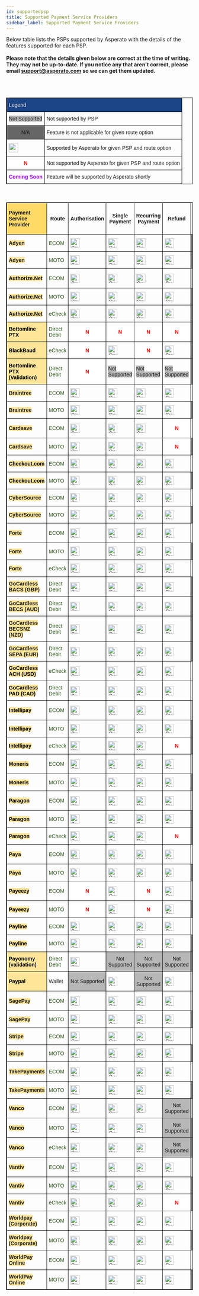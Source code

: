 ```yaml
---
id: supportedpsp
title: Supported Payment Service Providers
sidebar_label: Supported Payment Service Providers
---
```

<style type="text/css">
.tg  {border-collapse:collapse;border-spacing:0;border-color:black;border-style:solid;border-width:1px;}
.tg td{border-color:black;border-style:solid;border-width:1px;font-family:Arial, sans-serif;font-size:14px;
  overflow:hidden;padding:10px 5px;word-break:normal;}
.tg th{border-color:black;border-style:solid;border-width:1px;font-family:Arial, sans-serif;font-size:14px;
  font-weight:normal;overflow:hidden;padding:10px 5px;word-break:normal;}
.tg .tg-oftd{background-color:#666;border-color:inherit;text-align:center;vertical-align:center} // NA
.tg .tg-k5c5{background-color:#666;border-color:inherit;text-align:center;vertical-align:center}
.tg .tg-1rdj{background-color:#FFD966;border-color:inherit;font-weight:bold;text-align:left;vertical-align:center}
.tg .tg-58xa{background-color:#FFF;border-color:#000000;color:#F00;font-weight:bold;text-align:center;vertical-align:center}//N
.tg .tg-w4l0{background-color:#B7B7B7;border-color:inherit;text-align:center;vertical-align:center} // Not Supported
.tg .tg-y9n6{background-color:#FFE599;border-color:inherit;font-weight:bold;text-align:left;vertical-align:center} // Gateway / PSP Name
.tg .tg-xdju{border-color:inherit;color:#274E13;text-align:left;vertical-align:center} // Mode name
.tg .tg-c3ow{border-color:inherit;text-align:center;vertical-align:center} // green tick
.tg .tg-yyq2{border-color:inherit;color:#90F;font-weight:bold;text-align:center;vertical-align:center} //Coming Soon
.tg .tg-wp8o{border-color:#000000;text-align:center;vertical-align:center}
.tg .tg-jk9u{border-color:#000000;color:#90F;font-weight:bold;text-align:center;vertical-align:center}
.tg .tg-fymr{border-color:inherit;font-weight:bold;text-align:Center;vertical-align:center}
.tg .tg-zlby{background-color:#B7B7B7;border-color:inherit;text-align:center;vertical-align:center}
.tg .tg-wuzg{background-color:#FFE599;border-color:inherit;font-weight:bold;text-align:left;vertical-align:center}
.tg .tg-qzcq{background-color:#FFF;border-color:inherit;color:#F00;font-weight:bold;text-align:center;vertical-align:center}
.tg .tg-0pky{border-color:inherit;text-align:left;vertical-align:center}
.tg .tg-hmgt{background-color:#1C4587;border-color:inherit;color:#FFF;text-align:left;vertical-align:center}
</style>


Below table lists the PSPs supported by Asperato with the details of the features supported for each PSP.
<BR>
<BR>
**Please note that the details given below are correct at the time of writing. They may not be up-to-date. If you notice any that aren't correct, please email support@asperato.com so we can get them updated.**

<BR>
<BR>

<table class="tg">
<thead>
  <tr>
    <th class="tg-hmgt" colspan="2"><span style="color:#FFF;background-color:#1C4587">Legend</span></th>
  </tr>
</thead>
<tbody>
  <tr>
    <td class="tg-w4l0"><span style="background-color:#B7B7B7">Not Supported</span></td>
    <td class="tg-0pky">Not supported by PSP</td>
  </tr>
  <tr>
    <td class="tg-oftd"><span style="background-color:#666">N/A</span></td>
    <td class="tg-0pky">Feature is not applicable for given route option</td>
  </tr>
  <tr>
    <td class="tg-c3ow"><img src="https://img.icons8.com/color/48/000000/checked-checkbox.png" width="25" height="25"></td>
    <td class="tg-0pky">Supported by Asperato for given PSP and route option</td>
  </tr>
  <tr>
    <td class="tg-58xa"><span style="font-weight:bold;color:#F00;background-color:#FFF">N</span></td>
    <td class="tg-0pky">Not supported by Asperato for given PSP and route option</td>
  </tr>
  <tr>
    <td class="tg-jk9u"><span style="font-weight:bold;color:#90F">Coming Soon</span></td>
    <td class="tg-0pky">Feature will be supported by Asperato shortly</td>
  </tr>
</tbody>
</table>
<br>

<table class="tg">
<thead>
  <tr>
    <th class="tg-1rdj"><span style="font-weight:bold;background-color:#FFD966">Payment Service Provider</span></th>
    <th class="tg-fymr"><span style="font-weight:bold">Route</span></th>
    <th class="tg-fymr"><span style="font-weight:bold">Authorisation</span></th>
    <th class="tg-fymr"><span style="font-weight:bold">Single Payment</span></th>
    <th class="tg-fymr"><span style="font-weight:bold">Recurring Payment</span></th>
    <th class="tg-fymr"><span style="font-weight:bold">Refund</span></th>
    <th class="tg-fymr"><span style="font-weight:bold">3D Secure Payment</span></th>
    <th class="tg-fymr"><span style="font-weight:bold">3D Secure Payment V2</span></th>
  </tr>
</thead>
<tbody>
  <tr>
    <td class="tg-y9n6"><span style="font-weight:bold;background-color:#FFE599">Adyen</span></td>
    <td class="tg-xdju"><span style="color:#274E13">ECOM</span></td>
    <td class="tg-c3ow"><img src="https://img.icons8.com/color/48/000000/checked-checkbox.png" alt="Supported" width="25" height="25"/></td>
    <td class="tg-c3ow"><img src="https://img.icons8.com/color/48/000000/checked-checkbox.png" alt="Supported" width="25" height="25"/></td>
    <td class="tg-c3ow"><img src="https://img.icons8.com/color/48/000000/checked-checkbox.png" alt="Supported" width="25" height="25"/></td>
    <td class="tg-c3ow"><img src="https://img.icons8.com/color/48/000000/checked-checkbox.png" alt="Supported" width="25" height="25"/></td>
    <td class="tg-oftd"><span style="background-color:#666">N/A</span></td>
    <td class="tg-c3ow"><img src="https://img.icons8.com/color/48/000000/checked-checkbox.png" alt="Supported" width="25" height="25"/></td>
  </tr>
  <tr>
    <td class="tg-y9n6"><span style="font-weight:bold;background-color:#FFE599">Adyen</span></td>
    <td class="tg-xdju"><span style="color:#274E13">MOTO</span></td>
    <td class="tg-c3ow"><img src="https://img.icons8.com/color/48/000000/checked-checkbox.png" alt="Supported" width="25" height="25"/></td>
    <td class="tg-c3ow"><img src="https://img.icons8.com/color/48/000000/checked-checkbox.png" alt="Supported" width="25" height="25"/></td>
    <td class="tg-c3ow"><img src="https://img.icons8.com/color/48/000000/checked-checkbox.png" alt="Supported" width="25" height="25"/></td>
    <td class="tg-c3ow"><img src="https://img.icons8.com/color/48/000000/checked-checkbox.png" alt="Supported" width="25" height="25"/></td>
    <td class="tg-oftd"><span style="background-color:#666">N/A</span></td>
    <td class="tg-oftd"><span style="background-color:#666">N/A</span></td>
  </tr>
  <tr>
    <td class="tg-y9n6"><span style="font-weight:bold;color:#000;background-color:#FFE599">Authorize.Net</span></td>
    <td class="tg-xdju"><span style="color:#274E13">ECOM</span></td>
    <td class="tg-c3ow"><img src="https://img.icons8.com/color/48/000000/checked-checkbox.png" alt="Supported" width="25" height="25"/></td>
    <td class="tg-c3ow"><img src="https://img.icons8.com/color/48/000000/checked-checkbox.png" alt="Supported" width="25" height="25"/></td>
    <td class="tg-c3ow"><img src="https://img.icons8.com/color/48/000000/checked-checkbox.png" alt="Supported" width="25" height="25"/></td>
    <td class="tg-c3ow"><img src="https://img.icons8.com/color/48/000000/checked-checkbox.png" alt="Supported" width="25" height="25"/></td>
    <td class="tg-zlby"><span style="background-color:#B7B7B7">Not Supported</span></td>
    <td class="tg-zlby"><span style="background-color:#B7B7B7">Not Supported</span></td>
  </tr>
  <tr>
    <td class="tg-y9n6"><span style="font-weight:bold;color:#000;background-color:#FFE599">Authorize.Net</span></td>
    <td class="tg-xdju"><span style="color:#274E13">MOTO</span></td>
    <td class="tg-c3ow"><img src="https://img.icons8.com/color/48/000000/checked-checkbox.png" alt="Supported" width="25" height="25"/></td>
    <td class="tg-c3ow"><img src="https://img.icons8.com/color/48/000000/checked-checkbox.png" alt="Supported" width="25" height="25"/></td>
    <td class="tg-c3ow"><img src="https://img.icons8.com/color/48/000000/checked-checkbox.png" alt="Supported" width="25" height="25"/></td>
    <td class="tg-c3ow"><img src="https://img.icons8.com/color/48/000000/checked-checkbox.png" alt="Supported" width="25" height="25"/></td>
    <td class="tg-oftd"><span style="background-color:#666">N/A</span></td>
    <td class="tg-oftd"><span style="background-color:#666">N/A</span></td>
  </tr>
  <tr>
    <td class="tg-y9n6"><span style="font-weight:bold;color:#000;background-color:#FFE599">Authorize.Net</span></td>
    <td class="tg-xdju"><span style="color:#274E13">eCheck</span></td>
    <td class="tg-c3ow"><img src="https://img.icons8.com/color/48/000000/checked-checkbox.png" alt="Supported" width="25" height="25"/></td>
    <td class="tg-c3ow"><img src="https://img.icons8.com/color/48/000000/checked-checkbox.png" alt="Supported" width="25" height="25"/></td>
    <td class="tg-c3ow"><img src="https://img.icons8.com/color/48/000000/checked-checkbox.png" alt="Supported" width="25" height="25"/></td>
    <td class="tg-c3ow"><img src="https://img.icons8.com/color/48/000000/checked-checkbox.png" alt="Supported" width="25" height="25"/></td>
    <td class="tg-oftd"><span style="background-color:#666">N/A</span></td>
    <td class="tg-oftd"><span style="background-color:#666">N/A</span></td>
  </tr>
  <tr>
    <td class="tg-wuzg"><span style="font-weight:bold;color:#000;background-color:#FFE599">Bottomline PTX</span></td>
    <td class="tg-xdju"><span style="color:#274E13">Direct Debit</span></td>
    <td class="tg-58xa"><span style="font-weight:bold;color:#F00;background-color:#FFF">N</span></td>
    <td class="tg-58xa"><span style="font-weight:bold;color:#F00;background-color:#FFF">N</span></td>
    <td class="tg-58xa"><span style="font-weight:bold;color:#F00;background-color:#FFF">N</span></td>
    <td class="tg-58xa"><span style="font-weight:bold;color:#F00;background-color:#FFF">N</span></td>
    <td class="tg-oftd"><span style="background-color:#666">N/A</span></td>
    <td class="tg-oftd"><span style="background-color:#666">N/A</span></td>
  </tr>
   <tr>
    <td class="tg-wuzg"><span style="font-weight:bold;color:#000;background-color:#FFE599">BlackBaud</span></td>
    <td class="tg-xdju"><span style="color:#274E13">eCheck</span></td>
    <td class="tg-58xa"><span style="font-weight:bold;color:#F00;background-color:#FFF">N</span></td>
    <td class="tg-c3ow"><img src="https://img.icons8.com/color/48/000000/checked-checkbox.png" alt="Supported" width="25" height="25"/></td>
    <td class="tg-58xa"><span style="font-weight:bold;color:#F00;background-color:#FFF">N</span></td>
    <td class="tg-c3ow"><img src="https://img.icons8.com/color/48/000000/checked-checkbox.png" alt="Supported" width="25" height="25"/></td>
    <td class="tg-oftd"><span style="background-color:#666">N/A</span></td>
    <td class="tg-oftd"><span style="background-color:#666">N/A</span></td>
  </tr>
  <tr>
    <td class="tg-wuzg"><span style="font-weight:bold;color:#000;background-color:#FFE599">Bottomline PTX (Validation)</span></td>
    <td class="tg-xdju"><span style="color:#274E13">Direct Debit</span></td>
    <td class="tg-58xa"><span style="font-weight:bold;color:#F00;background-color:#FFF">N</span></td>
    <td class="tg-w4l0"><span style="background-color:#B7B7B7">Not Supported</span></td>
    <td class="tg-w4l0"><span style="background-color:#B7B7B7">Not Supported</span></td>
    <td class="tg-w4l0"><span style="background-color:#B7B7B7">Not Supported</span></td>
    <td class="tg-oftd"><span style="background-color:#666">N/A</span></td>
    <td class="tg-oftd"><span style="background-color:#666">N/A</span></td>
  </tr>
  <tr>
    <td class="tg-y9n6"><span style="font-weight:bold;background-color:#FFE599">Braintree</span></td>
    <td class="tg-xdju"><span style="color:#274E13">ECOM</span></td>
    <td class="tg-c3ow"><img src="https://img.icons8.com/color/48/000000/checked-checkbox.png" alt="Supported" width="25" height="25"/></td>
    <td class="tg-c3ow"><img src="https://img.icons8.com/color/48/000000/checked-checkbox.png" alt="Supported" width="25" height="25"/></td>
    <td class="tg-c3ow"><img src="https://img.icons8.com/color/48/000000/checked-checkbox.png" alt="Supported" width="25" height="25"/></td>
    <td class="tg-c3ow"><img src="https://img.icons8.com/color/48/000000/checked-checkbox.png" alt="Supported" width="25" height="25"/></td>
    <td class="tg-qzcq"><span style="font-weight:bold;color:#F00;background-color:#FFF">N</span></td>
    <td class="tg-c3ow"><img src="https://img.icons8.com/color/48/000000/checked-checkbox.png" alt="Supported" width="25" height="25"/></td>
  </tr>
  <tr>
    <td class="tg-y9n6"><span style="font-weight:bold;background-color:#FFE599">Braintree</span></td>
    <td class="tg-xdju"><span style="color:#274E13">MOTO</span></td>
    <td class="tg-c3ow"><img src="https://img.icons8.com/color/48/000000/checked-checkbox.png" alt="Supported" width="25" height="25"/></td>
    <td class="tg-c3ow"><img src="https://img.icons8.com/color/48/000000/checked-checkbox.png" alt="Supported" width="25" height="25"/></td>
    <td class="tg-c3ow"><img src="https://img.icons8.com/color/48/000000/checked-checkbox.png" alt="Supported" width="25" height="25"/></td>
    <td class="tg-c3ow"><img src="https://img.icons8.com/color/48/000000/checked-checkbox.png" alt="Supported" width="25" height="25"/></td>
    <td class="tg-oftd"><span style="background-color:#666">N/A</span></td>
    <td class="tg-oftd"><span style="background-color:#666">N/A</span></td>
  </tr>
  <tr>
    <td class="tg-y9n6"><span style="font-weight:bold;background-color:#FFE599">Cardsave</span></td>
    <td class="tg-xdju"><span style="color:#274E13">ECOM</span></td>
    <td class="tg-c3ow"><img src="https://img.icons8.com/color/48/000000/checked-checkbox.png" alt="Supported" width="25" height="25"/></td>
    <td class="tg-c3ow"><img src="https://img.icons8.com/color/48/000000/checked-checkbox.png" alt="Supported" width="25" height="25"/></td>
    <td class="tg-c3ow"><img src="https://img.icons8.com/color/48/000000/checked-checkbox.png" alt="Supported" width="25" height="25"/></td>
    <td class="tg-58xa"><span style="font-weight:bold;color:#F00;background-color:#FFF">N</span></td>
    <td class="tg-c3ow"><img src="https://img.icons8.com/color/48/000000/checked-checkbox.png" alt="Supported" width="25" height="25"/></td>
    <td class="tg-w4l0"><span style="background-color:#B7B7B7">Not Supported</span></td>
  </tr>
  <tr>
    <td class="tg-y9n6"><span style="font-weight:bold;background-color:#FFE599">Cardsave</span></td>
    <td class="tg-xdju"><span style="color:#274E13">MOTO</span></td>
    <td class="tg-c3ow"><img src="https://img.icons8.com/color/48/000000/checked-checkbox.png" alt="Supported" width="25" height="25"/></td>
    <td class="tg-c3ow"><img src="https://img.icons8.com/color/48/000000/checked-checkbox.png" alt="Supported" width="25" height="25"/></td>
    <td class="tg-c3ow"><img src="https://img.icons8.com/color/48/000000/checked-checkbox.png" alt="Supported" width="25" height="25"/></td>
    <td class="tg-58xa"><span style="font-weight:bold;color:#F00;background-color:#FFF">N</span></td>
    <td class="tg-oftd"><span style="background-color:#666">N/A</span></td>
    <td class="tg-oftd"><span style="background-color:#666">N/A</span></td>
  </tr>
  <tr>
    <td class="tg-y9n6"><span style="font-weight:bold;color:#000;background-color:#FFE599">Checkout.com</span></td>
    <td class="tg-xdju"><span style="color:#274E13">ECOM</span></td>
    <td class="tg-c3ow"><img src="https://img.icons8.com/color/48/000000/checked-checkbox.png" alt="Supported" width="25" height="25"/></td>
    <td class="tg-c3ow"><img src="https://img.icons8.com/color/48/000000/checked-checkbox.png" alt="Supported" width="25" height="25"/></td>
    <td class="tg-c3ow"><img src="https://img.icons8.com/color/48/000000/checked-checkbox.png" alt="Supported" width="25" height="25"/></td>
    <td class="tg-c3ow"><img src="https://img.icons8.com/color/48/000000/checked-checkbox.png" alt="Supported" width="25" height="25"/></td>
    <td class="tg-c3ow"><img src="https://img.icons8.com/color/48/000000/checked-checkbox.png" alt="Supported" width="25" height="25"/></td>
    <td class="tg-c3ow"><img src="https://img.icons8.com/color/48/000000/checked-checkbox.png" alt="Supported" width="25" height="25"/></td>
  </tr>
  <tr>
    <td class="tg-y9n6"><span style="font-weight:bold;color:#000;background-color:#FFE599">Checkout.com</span></td>
    <td class="tg-xdju"><span style="color:#274E13">MOTO</span></td>
    <td class="tg-c3ow"><img src="https://img.icons8.com/color/48/000000/checked-checkbox.png" alt="Supported" width="25" height="25"/></td>
    <td class="tg-c3ow"><img src="https://img.icons8.com/color/48/000000/checked-checkbox.png" alt="Supported" width="25" height="25"/></td>
    <td class="tg-c3ow"><img src="https://img.icons8.com/color/48/000000/checked-checkbox.png" alt="Supported" width="25" height="25"/></td>
    <td class="tg-c3ow"><img src="https://img.icons8.com/color/48/000000/checked-checkbox.png" alt="Supported" width="25" height="25"/></td>
    <td class="tg-oftd"><span style="background-color:#666">N/A</span></td>
    <td class="tg-oftd"><span style="background-color:#666">N/A</span></td>
  </tr>
  <tr>
    <td class="tg-y9n6"><span style="font-weight:bold;background-color:#FFE599">CyberSource</span></td>
    <td class="tg-xdju"><span style="color:#274E13">ECOM</span></td>
    <td class="tg-c3ow"><img src="https://img.icons8.com/color/48/000000/checked-checkbox.png" alt="Supported" width="25" height="25"/></td>
    <td class="tg-c3ow"><img src="https://img.icons8.com/color/48/000000/checked-checkbox.png" alt="Supported" width="25" height="25"/></td>
    <td class="tg-c3ow"><img src="https://img.icons8.com/color/48/000000/checked-checkbox.png" alt="Supported" width="25" height="25"/></td>
    <td class="tg-c3ow"><img src="https://img.icons8.com/color/48/000000/checked-checkbox.png" alt="Supported" width="25" height="25"/></td>
    <td class="tg-c3ow"><img src="https://img.icons8.com/color/48/000000/checked-checkbox.png" alt="Supported" width="25" height="25"/></td>
    <td class="tg-c3ow"><img src="https://img.icons8.com/color/48/000000/checked-checkbox.png" alt="Supported" width="25" height="25"/></td>
  </tr>
  <tr>
    <td class="tg-y9n6"><span style="font-weight:bold;background-color:#FFE599">CyberSource</span></td>
    <td class="tg-xdju"><span style="color:#274E13">MOTO</span></td>
    <td class="tg-c3ow"><img src="https://img.icons8.com/color/48/000000/checked-checkbox.png" alt="Supported" width="25" height="25"/></td>
    <td class="tg-c3ow"><img src="https://img.icons8.com/color/48/000000/checked-checkbox.png" alt="Supported" width="25" height="25"/></td>
    <td class="tg-c3ow"><img src="https://img.icons8.com/color/48/000000/checked-checkbox.png" alt="Supported" width="25" height="25"/></td>
    <td class="tg-c3ow"><img src="https://img.icons8.com/color/48/000000/checked-checkbox.png" alt="Supported" width="25" height="25"/></td>
    <td class="tg-oftd"><span style="background-color:#666">N/A</span></td>
    <td class="tg-oftd"><span style="background-color:#666">N/A</span></td>
  </tr>
  <tr>
    <td class="tg-y9n6"><span style="font-weight:bold;background-color:#FFE599">Forte</span></td>
    <td class="tg-xdju"><span style="color:#274E13">ECOM</span></td>
    <td class="tg-c3ow"><img src="https://img.icons8.com/color/48/000000/checked-checkbox.png" alt="Supported" width="25" height="25"/></td>
    <td class="tg-c3ow"><img src="https://img.icons8.com/color/48/000000/checked-checkbox.png" alt="Supported" width="25" height="25"/></td>
    <td class="tg-c3ow"><img src="https://img.icons8.com/color/48/000000/checked-checkbox.png" alt="Supported" width="25" height="25"/></td>
    <td class="tg-c3ow"><img src="https://img.icons8.com/color/48/000000/checked-checkbox.png" alt="Supported" width="25" height="25"/></td>
    <td class="tg-w4l0"><span style="background-color:#B7B7B7">Not Supported</span></td>
    <td class="tg-oftd"><span style="background-color:#666">N/A</span></td>
  </tr>
  <tr>
    <td class="tg-y9n6"><span style="font-weight:bold;background-color:#FFE599">Forte</span></td>
    <td class="tg-xdju"><span style="color:#274E13">MOTO</span></td>
    <td class="tg-c3ow"><img src="https://img.icons8.com/color/48/000000/checked-checkbox.png" alt="Supported" width="25" height="25"/></td>
    <td class="tg-c3ow"><img src="https://img.icons8.com/color/48/000000/checked-checkbox.png" alt="Supported" width="25" height="25"/></td>
    <td class="tg-c3ow"><img src="https://img.icons8.com/color/48/000000/checked-checkbox.png" alt="Supported" width="25" height="25"/></td>
    <td class="tg-c3ow"><img src="https://img.icons8.com/color/48/000000/checked-checkbox.png" alt="Supported" width="25" height="25"/></td>
    <td class="tg-oftd"><span style="background-color:#666">N/A</span></td>
    <td class="tg-oftd"><span style="background-color:#666">N/A</span></td>
  </tr>
  <tr>
    <td class="tg-y9n6"><span style="font-weight:bold;background-color:#FFE599">Forte</span></td>
    <td class="tg-xdju"><span style="color:#274E13">eCheck</span></td>
    <td class="tg-c3ow"><img src="https://img.icons8.com/color/48/000000/checked-checkbox.png" alt="Supported" width="25" height="25"/></td>
    <td class="tg-c3ow"><img src="https://img.icons8.com/color/48/000000/checked-checkbox.png" alt="Supported" width="25" height="25"/></td>
    <td class="tg-c3ow"><img src="https://img.icons8.com/color/48/000000/checked-checkbox.png" alt="Supported" width="25" height="25"/></td>
    <td class="tg-c3ow"><img src="https://img.icons8.com/color/48/000000/checked-checkbox.png" alt="Supported" width="25" height="25"/></td>
    <td class="tg-k5c5"><span style="background-color:#666">N/A</span></td>
    <td class="tg-oftd"><span style="background-color:#666">N/A</span></td>
  </tr>
  <tr>
    <td class="tg-y9n6"><span style="font-weight:bold;background-color:#FFE599">GoCardless BACS (GBP)</span></td>
    <td class="tg-xdju"><span style="color:#274E13">Direct Debit</span></td>
    <td class="tg-c3ow"><img src="https://img.icons8.com/color/48/000000/checked-checkbox.png" alt="Supported" width="25" height="25"/></td>
    <td class="tg-c3ow"><img src="https://img.icons8.com/color/48/000000/checked-checkbox.png" alt="Supported" width="25" height="25"/></td>
    <td class="tg-c3ow"><img src="https://img.icons8.com/color/48/000000/checked-checkbox.png" alt="Supported" width="25" height="25"/></td>
    <td class="tg-c3ow"><img src="https://img.icons8.com/color/48/000000/checked-checkbox.png" alt="Supported" width="25" height="25"/></td>
    <td class="tg-oftd"><span style="background-color:#666">N/A</span></td>
    <td class="tg-oftd"><span style="background-color:#666">N/A</span></td>
  </tr>
  <tr>
    <td class="tg-y9n6"><span style="font-weight:bold;background-color:#FFE599">GoCardless BECS (AUD)</span></td>
    <td class="tg-xdju"><span style="color:#274E13">Direct Debit</span></td>
    <td class="tg-c3ow"><img src="https://img.icons8.com/color/48/000000/checked-checkbox.png" alt="Supported" width="25" height="25"/></td>
    <td class="tg-c3ow"><img src="https://img.icons8.com/color/48/000000/checked-checkbox.png" alt="Supported" width="25" height="25"/></td>
    <td class="tg-c3ow"><img src="https://img.icons8.com/color/48/000000/checked-checkbox.png" alt="Supported" width="25" height="25"/></td>
    <td class="tg-c3ow"><img src="https://img.icons8.com/color/48/000000/checked-checkbox.png" alt="Supported" width="25" height="25"/></td>
    <td class="tg-oftd"><span style="background-color:#666">N/A</span></td>
    <td class="tg-oftd"><span style="background-color:#666">N/A</span></td>
  </tr>
  <tr>
    <td class="tg-y9n6"><span style="font-weight:bold;background-color:#FFE599">GoCardless BECSNZ (NZD)</span></td>
    <td class="tg-xdju"><span style="color:#274E13">Direct Debit</span></td>
    <td class="tg-c3ow"><img src="https://img.icons8.com/color/48/000000/checked-checkbox.png" alt="Supported" width="25" height="25"/></td>
    <td class="tg-c3ow"><img src="https://img.icons8.com/color/48/000000/checked-checkbox.png" alt="Supported" width="25" height="25"/></td>
    <td class="tg-c3ow"><img src="https://img.icons8.com/color/48/000000/checked-checkbox.png" alt="Supported" width="25" height="25"/></td>
    <td class="tg-c3ow"><img src="https://img.icons8.com/color/48/000000/checked-checkbox.png" alt="Supported" width="25" height="25"/></td>
    <td class="tg-oftd"><span style="background-color:#666">N/A</span></td>
    <td class="tg-oftd"><span style="background-color:#666">N/A</span></td>
  </tr>
  <tr>
    <td class="tg-y9n6"><span style="font-weight:bold;background-color:#FFE599">GoCardless SEPA (EUR)</span></td>
    <td class="tg-xdju"><span style="color:#274E13">Direct Debit</span></td>
    <td class="tg-c3ow"><img src="https://img.icons8.com/color/48/000000/checked-checkbox.png" alt="Supported" width="25" height="25"/></td>
    <td class="tg-c3ow"><img src="https://img.icons8.com/color/48/000000/checked-checkbox.png" alt="Supported" width="25" height="25"/></td>
    <td class="tg-c3ow"><img src="https://img.icons8.com/color/48/000000/checked-checkbox.png" alt="Supported" width="25" height="25"/></td>
    <td class="tg-c3ow"><img src="https://img.icons8.com/color/48/000000/checked-checkbox.png" alt="Supported" width="25" height="25"/></td>
    <td class="tg-oftd"><span style="background-color:#666">N/A</span></td>
    <td class="tg-oftd"><span style="background-color:#666">N/A</span></td>
  </tr>
  <tr>
    <td class="tg-y9n6"><span style="font-weight:bold;color:#000;background-color:#FFE599">GoCardless ACH (USD)</span></td>
    <td class="tg-xdju"><span style="color:#274E13">eCheck</span></td>
    <td class="tg-c3ow"><img src="https://img.icons8.com/color/48/000000/checked-checkbox.png" alt="Supported" width="25" height="25"/></td>
    <td class="tg-c3ow"><img src="https://img.icons8.com/color/48/000000/checked-checkbox.png" alt="Supported" width="25" height="25"/></td>
    <td class="tg-c3ow"><img src="https://img.icons8.com/color/48/000000/checked-checkbox.png" alt="Supported" width="25" height="25"/></td>
    <td class="tg-c3ow"><img src="https://img.icons8.com/color/48/000000/checked-checkbox.png" alt="Supported" width="25" height="25"/></td>
    <td class="tg-k5c5"><span style="background-color:#666">N/A</span></td>
    <td class="tg-k5c5"><span style="background-color:#666">N/A</span></td>
  </tr>
  <tr>
    <td class="tg-y9n6"><span style="font-weight:bold;color:#000;background-color:#FFE599">GoCardless PAD (CAD)</span></td>
    <td class="tg-xdju"><span style="color:#274E13">Direct Debit</span></td>
   <td class="tg-c3ow"><img src="https://img.icons8.com/color/48/000000/checked-checkbox.png" alt="Supported" width="25" height="25"/></td>
    <td class="tg-c3ow"><img src="https://img.icons8.com/color/48/000000/checked-checkbox.png" alt="Supported" width="25" height="25"/></td>
    <td class="tg-c3ow"><img src="https://img.icons8.com/color/48/000000/checked-checkbox.png" alt="Supported" width="25" height="25"/></td>
    <td class="tg-c3ow"><img src="https://img.icons8.com/color/48/000000/checked-checkbox.png" alt="Supported" width="25" height="25"/></td>
    <td class="tg-k5c5"><span style="background-color:#666">N/A</span></td>
    <td class="tg-k5c5"><span style="background-color:#666">N/A</span></td>
  </tr>
  <tr>
    <td class="tg-y9n6"><span style="font-weight:bold;color:#000;background-color:#FFE599">Intellipay</span></td>
    <td class="tg-xdju"><span style="color:#274E13">ECOM</span></td>
    <td class="tg-c3ow"><img src="https://img.icons8.com/color/48/000000/checked-checkbox.png" alt="Supported" width="25" height="25"/></td>
    <td class="tg-c3ow"><img src="https://img.icons8.com/color/48/000000/checked-checkbox.png" alt="Supported" width="25" height="25"/></td>
    <td class="tg-c3ow"><img src="https://img.icons8.com/color/48/000000/checked-checkbox.png" alt="Supported" width="25" height="25"/></td>
    <td class="tg-c3ow"><img src="https://img.icons8.com/color/48/000000/checked-checkbox.png" alt="Supported" width="25" height="25"/></td>
    <td class="tg-zlby"><span style="background-color:#B7B7B7">Not Supported</span></td>
    <td class="tg-zlby"><span style="background-color:#B7B7B7">Not Supported</span></td>
  </tr>
  <tr>
    <td class="tg-y9n6"><span style="font-weight:bold;color:#000;background-color:#FFE599">Intellipay</span></td>
    <td class="tg-xdju"><span style="color:#274E13">MOTO</span></td>
    <td class="tg-c3ow"><img src="https://img.icons8.com/color/48/000000/checked-checkbox.png" alt="Supported" width="25" height="25"/></td>
    <td class="tg-c3ow"><img src="https://img.icons8.com/color/48/000000/checked-checkbox.png" alt="Supported" width="25" height="25"/></td>
    <td class="tg-c3ow"><img src="https://img.icons8.com/color/48/000000/checked-checkbox.png" alt="Supported" width="25" height="25"/></td>
    <td class="tg-c3ow"><img src="https://img.icons8.com/color/48/000000/checked-checkbox.png" alt="Supported" width="25" height="25"/></td>
    <td class="tg-oftd"><span style="background-color:#666">N/A</span></td>
    <td class="tg-oftd"><span style="background-color:#666">N/A</span></td>
  </tr>
  <tr>
    <td class="tg-y9n6"><span style="font-weight:bold;color:#000;background-color:#FFE599">Intellipay</span></td>
    <td class="tg-xdju"><span style="color:#274E13">eCheck</span></td>
    <td class="tg-c3ow"><img src="https://img.icons8.com/color/48/000000/checked-checkbox.png" alt="Supported" width="25" height="25"/></td>
    <td class="tg-c3ow"><img src="https://img.icons8.com/color/48/000000/checked-checkbox.png" alt="Supported" width="25" height="25"/></td>
    <td class="tg-c3ow"><img src="https://img.icons8.com/color/48/000000/checked-checkbox.png" alt="Supported" width="25" height="25"/></td>
    <td class="tg-58xa"><span style="font-weight:bold;color:#F00;background-color:#FFF">N</span></td>
    <td class="tg-oftd"><span style="background-color:#666">N/A</span></td>
    <td class="tg-oftd"><span style="background-color:#666">N/A</span></td>
  </tr>
  <tr>
    <td class="tg-y9n6"><span style="font-weight:bold;color:#000;background-color:#FFE599">Moneris</span></td>
    <td class="tg-xdju"><span style="color:#274E13">ECOM</span></td>
    <td class="tg-c3ow"><img src="https://img.icons8.com/color/48/000000/checked-checkbox.png" alt="Supported" width="25" height="25"/></td>
    <td class="tg-c3ow"><img src="https://img.icons8.com/color/48/000000/checked-checkbox.png" alt="Supported" width="25" height="25"/></td>
    <td class="tg-c3ow"><img src="https://img.icons8.com/color/48/000000/checked-checkbox.png" alt="Supported" width="25" height="25"/></td>
    <td class="tg-c3ow"><img src="https://img.icons8.com/color/48/000000/checked-checkbox.png" alt="Supported" width="25" height="25"/></td>
    <td class="tg-zlby"><span style="background-color:#B7B7B7">Not Supported</span></td>
    <td class="tg-zlby"><span style="background-color:#B7B7B7">Not Supported</span></td>
  </tr>
  <tr>
    <td class="tg-y9n6"><span style="font-weight:bold;color:#000;background-color:#FFE599">Moneris</span></td>
    <td class="tg-xdju"><span style="color:#274E13">MOTO</span></td>
    <td class="tg-c3ow"><img src="https://img.icons8.com/color/48/000000/checked-checkbox.png" alt="Supported" width="25" height="25"/></td>
    <td class="tg-c3ow"><img src="https://img.icons8.com/color/48/000000/checked-checkbox.png" alt="Supported" width="25" height="25"/></td>
    <td class="tg-c3ow"><img src="https://img.icons8.com/color/48/000000/checked-checkbox.png" alt="Supported" width="25" height="25"/></td>
    <td class="tg-c3ow"><img src="https://img.icons8.com/color/48/000000/checked-checkbox.png" alt="Supported" width="25" height="25"/></td>
    <td class="tg-oftd"><span style="background-color:#666">N/A</span></td>
    <td class="tg-oftd"><span style="background-color:#666">N/A</span></td>
  </tr>
  <tr>
    <td class="tg-y9n6"><span style="font-weight:bold;color:#000;background-color:#FFE599">Paragon</span></td>
    <td class="tg-xdju"><span style="color:#274E13">ECOM</span></td>
    <td class="tg-c3ow"><img src="https://img.icons8.com/color/48/000000/checked-checkbox.png" alt="Supported" width="25" height="25"/></td>
    <td class="tg-c3ow"><img src="https://img.icons8.com/color/48/000000/checked-checkbox.png" alt="Supported" width="25" height="25"/></td>
    <td class="tg-c3ow"><img src="https://img.icons8.com/color/48/000000/checked-checkbox.png" alt="Supported" width="25" height="25"/></td>
    <td class="tg-c3ow"><img src="https://img.icons8.com/color/48/000000/checked-checkbox.png" alt="Supported" width="25" height="25"/></td>
    <td class="tg-zlby"><span style="background-color:#B7B7B7">Not Supported</span></td>
    <td class="tg-zlby"><span style="background-color:#B7B7B7">Not Supported</span></td>
  </tr>
  <tr>
    <td class="tg-y9n6"><span style="font-weight:bold;color:#000;background-color:#FFE599">Paragon</span></td>
    <td class="tg-xdju"><span style="color:#274E13">MOTO</span></td>
    <td class="tg-c3ow"><img src="https://img.icons8.com/color/48/000000/checked-checkbox.png" alt="Supported" width="25" height="25"/></td>
    <td class="tg-c3ow"><img src="https://img.icons8.com/color/48/000000/checked-checkbox.png" alt="Supported" width="25" height="25"/></td>
    <td class="tg-c3ow"><img src="https://img.icons8.com/color/48/000000/checked-checkbox.png" alt="Supported" width="25" height="25"/></td>
    <td class="tg-c3ow"><img src="https://img.icons8.com/color/48/000000/checked-checkbox.png" alt="Supported" width="25" height="25"/></td>
    <td class="tg-oftd"><span style="background-color:#666">N/A</span></td>
    <td class="tg-oftd"><span style="background-color:#666">N/A</span></td>
  </tr>
  <tr>
    <td class="tg-y9n6"><span style="font-weight:bold;color:#000;background-color:#FFE599">Paragon</span></td>
    <td class="tg-xdju"><span style="color:#274E13">eCheck</span></td>
    <td class="tg-c3ow"><img src="https://img.icons8.com/color/48/000000/checked-checkbox.png" alt="Supported" width="25" height="25"/></td>
    <td class="tg-c3ow"><img src="https://img.icons8.com/color/48/000000/checked-checkbox.png" alt="Supported" width="25" height="25"/></td>
    <td class="tg-c3ow"><img src="https://img.icons8.com/color/48/000000/checked-checkbox.png" alt="Supported" width="25" height="25"/></td>
    <td class="tg-58xa"><span style="font-weight:bold;color:#F00;background-color:#FFF">N</span></td>
    <td class="tg-oftd"><span style="background-color:#666">N/A</span></td>
    <td class="tg-oftd"><span style="background-color:#666">N/A</span></td>
  </tr>
  <tr>
    <td class="tg-y9n6"><span style="font-weight:bold;background-color:#FFE599">Paya</span></td>
    <td class="tg-xdju"><span style="color:#274E13">ECOM</span></td>
    <td class="tg-c3ow"><img src="https://img.icons8.com/color/48/000000/checked-checkbox.png" alt="Supported" width="25" height="25"/></td>
    <td class="tg-c3ow"><img src="https://img.icons8.com/color/48/000000/checked-checkbox.png" alt="Supported" width="25" height="25"/></td>
    <td class="tg-c3ow"><img src="https://img.icons8.com/color/48/000000/checked-checkbox.png" alt="Supported" width="25" height="25"/></td>
    <td class="tg-wp8o"><img src="https://img.icons8.com/color/48/000000/checked-checkbox.png" alt="Supported" width="25" height="25"/></td>
    <td class="tg-w4l0"><span style="background-color:#B7B7B7">Not Supported</span></td>
    <td class="tg-w4l0"><span style="background-color:#B7B7B7">Not Supported</span></td>
  </tr>
  <tr>
    <td class="tg-y9n6"><span style="font-weight:bold;background-color:#FFE599">Paya</span></td>
    <td class="tg-xdju"><span style="color:#274E13">MOTO</span></td>
    <td class="tg-c3ow"><img src="https://img.icons8.com/color/48/000000/checked-checkbox.png" alt="Supported" width="25" height="25"/></td>
    <td class="tg-c3ow"><img src="https://img.icons8.com/color/48/000000/checked-checkbox.png" alt="Supported" width="25" height="25"/></td>
    <td class="tg-c3ow"><img src="https://img.icons8.com/color/48/000000/checked-checkbox.png" alt="Supported" width="25" height="25"/></td>
    <td class="tg-c3ow"><img src="https://img.icons8.com/color/48/000000/checked-checkbox.png" alt="Supported" width="25" height="25"/></td>
    <td class="tg-oftd"><span style="background-color:#666">N/A</span></td>
    <td class="tg-oftd"><span style="background-color:#666">N/A</span></td>
  </tr>
  <tr>
    <td class="tg-y9n6"><span style="font-weight:bold;color:#000;background-color:#FFE599">Payeezy</span></td>
    <td class="tg-xdju"><span style="color:#274E13">ECOM</span></td>
    <td class="tg-58xa"><span style="font-weight:bold;color:#F00;background-color:#FFF">N</span></td>
    <td class="tg-c3ow"><img src="https://img.icons8.com/color/48/000000/checked-checkbox.png" alt="Supported" width="25" height="25"/></td>
    <td class="tg-58xa"><span style="font-weight:bold;color:#F00;background-color:#FFF">N</span></td>
    <td class="tg-c3ow"><img src="https://img.icons8.com/color/48/000000/checked-checkbox.png" alt="Supported" width="25" height="25"/></td>
    <td class="tg-zlby"><span style="background-color:#B7B7B7">Not Supported</span></td>
    <td class="tg-oftd"><span style="background-color:#666">N/A</span></td>
  </tr>
  <tr>
    <td class="tg-y9n6"><span style="font-weight:bold;color:#000;background-color:#FFE599">Payeezy</span></td>
    <td class="tg-xdju"><span style="color:#274E13">MOTO</span></td>
    <td class="tg-58xa"><span style="font-weight:bold;color:#F00;background-color:#FFF">N</span></td>
    <td class="tg-c3ow"><img src="https://img.icons8.com/color/48/000000/checked-checkbox.png" alt="Supported" width="25" height="25"/></td>
    <td class="tg-58xa"><span style="font-weight:bold;color:#F00;background-color:#FFF">N</span></td>
    <td class="tg-c3ow"><img src="https://img.icons8.com/color/48/000000/checked-checkbox.png" alt="Supported" width="25" height="25"/></td>
    <td class="tg-oftd"><span style="background-color:#666">N/A</span></td>
    <td class="tg-oftd"><span style="background-color:#666">N/A</span></td>
  </tr>
  <tr>
    <td class="tg-y9n6"><span style="font-weight:bold;color:#000;background-color:#FFE599">Payline</span></td>
    <td class="tg-xdju"><span style="color:#274E13">ECOM</span></td>
    <td class="tg-c3ow"><img src="https://img.icons8.com/color/48/000000/checked-checkbox.png" alt="Supported" width="25" height="25"/></td>
    <td class="tg-c3ow"><img src="https://img.icons8.com/color/48/000000/checked-checkbox.png" alt="Supported" width="25" height="25"/></td>
    <td class="tg-c3ow"><img src="https://img.icons8.com/color/48/000000/checked-checkbox.png" alt="Supported" width="25" height="25"/></td>
    <td class="tg-c3ow"><img src="https://img.icons8.com/color/48/000000/checked-checkbox.png" alt="Supported" width="25" height="25"/></td>
    <td class="tg-c3ow"><img src="https://img.icons8.com/color/48/000000/checked-checkbox.png" alt="Supported" width="25" height="25"/></td>
    <td class="tg-c3ow"><img src="https://img.icons8.com/color/48/000000/checked-checkbox.png" alt="Supported" width="25" height="25"/></td>
  </tr>
  <tr>
    <td class="tg-y9n6"><span style="font-weight:bold;color:#000;background-color:#FFE599">Payline</span></td>
    <td class="tg-xdju"><span style="color:#274E13">MOTO</span></td>
    <td class="tg-c3ow"><img src="https://img.icons8.com/color/48/000000/checked-checkbox.png" alt="Supported" width="25" height="25"/></td>
    <td class="tg-c3ow"><img src="https://img.icons8.com/color/48/000000/checked-checkbox.png" alt="Supported" width="25" height="25"/></td>
    <td class="tg-c3ow"><img src="https://img.icons8.com/color/48/000000/checked-checkbox.png" alt="Supported" width="25" height="25"/></td>
    <td class="tg-c3ow"><img src="https://img.icons8.com/color/48/000000/checked-checkbox.png" alt="Supported" width="25" height="25"/></td>
    <td class="tg-oftd"><span style="background-color:#666">N/A</span></td>
    <td class="tg-oftd"><span style="background-color:#666">N/A</span></td>
  </tr>
  <tr>
    <td class="tg-wuzg"><span style="font-weight:bold;color:#000;background-color:#FFE599">Payonomy (validation)</span></td>
    <td class="tg-xdju"><span style="color:#274E13">Direct Debit</span></td>
    <td class="tg-c3ow"><img src="https://img.icons8.com/color/48/000000/checked-checkbox.png" alt="Supported" width="25" height="25"/></td>
    <td class="tg-zlby"><span style="background-color:#B7B7B7">Not Supported</span></td>
    <td class="tg-zlby"><span style="background-color:#B7B7B7">Not Supported</span></td>
    <td class="tg-zlby"><span style="background-color:#B7B7B7">Not Supported</span></td>
    <td class="tg-oftd"><span style="background-color:#666">N/A</span></td>
    <td class="tg-oftd"><span style="background-color:#666">N/A</span></td>
  </tr>
  <tr>
    <td class="tg-wuzg"><span style="font-weight:bold;color:#000;background-color:#FFE599">Paypal</span></td>
    <td class="tg-0pky">Wallet</td>
    <td class="tg-zlby"><span style="background-color:#B7B7B7">Not Supported</span></td>
    <td class="tg-c3ow"><img src="https://img.icons8.com/color/48/000000/checked-checkbox.png" alt="Supported" width="25" height="25"/></td>
    <td class="tg-zlby"><span style="background-color:#B7B7B7">Not Supported</span></td>
    <td class="tg-c3ow"><img src="https://img.icons8.com/color/48/000000/checked-checkbox.png" alt="Supported" width="25" height="25"/></td>
    <td class="tg-zlby"><span style="background-color:#B7B7B7">Not Supported</span></td>
    <td class="tg-oftd"><span style="background-color:#666">N/A</span></td>
  </tr>
  <tr>
    <td class="tg-y9n6"><span style="font-weight:bold;background-color:#FFE599">SagePay</span></td>
    <td class="tg-xdju"><span style="color:#274E13">ECOM</span></td>
    <td class="tg-c3ow"><img src="https://img.icons8.com/color/48/000000/checked-checkbox.png" alt="Supported" width="25" height="25"/></td>
    <td class="tg-c3ow"><img src="https://img.icons8.com/color/48/000000/checked-checkbox.png" alt="Supported" width="25" height="25"/></td>
    <td class="tg-c3ow"><img src="https://img.icons8.com/color/48/000000/checked-checkbox.png" alt="Supported" width="25" height="25"/></td>
    <td class="tg-c3ow"><img src="https://img.icons8.com/color/48/000000/checked-checkbox.png" alt="Supported" width="25" height="25"/></td>
    <td class="tg-zlby"><span style="background-color:#B7B7B7">Not Supported</span></td>
    <td class="tg-c3ow"><img src="https://img.icons8.com/color/48/000000/checked-checkbox.png" alt="Supported" width="25" height="25"/></td>
  </tr>
  <tr>
    <td class="tg-y9n6"><span style="font-weight:bold;background-color:#FFE599">SagePay</span></td>
    <td class="tg-xdju"><span style="color:#274E13">MOTO</span></td>
    <td class="tg-c3ow"><img src="https://img.icons8.com/color/48/000000/checked-checkbox.png" alt="Supported" width="25" height="25"/></td>
    <td class="tg-c3ow"><img src="https://img.icons8.com/color/48/000000/checked-checkbox.png" alt="Supported" width="25" height="25"/></td>
    <td class="tg-c3ow"><img src="https://img.icons8.com/color/48/000000/checked-checkbox.png" alt="Supported" width="25" height="25"/></td>
    <td class="tg-c3ow"><img src="https://img.icons8.com/color/48/000000/checked-checkbox.png" alt="Supported" width="25" height="25"/></td>
    <td class="tg-oftd"><span style="background-color:#666">N/A</span></td>
    <td class="tg-oftd"><span style="background-color:#666">N/A</span></td>
  </tr>
  <tr>
    <td class="tg-y9n6"><span style="font-weight:bold;background-color:#FFE599">Stripe</span></td>
    <td class="tg-xdju"><span style="color:#274E13">ECOM</span></td>
    <td class="tg-c3ow"><img src="https://img.icons8.com/color/48/000000/checked-checkbox.png" alt="Supported" width="25" height="25"/></td>
    <td class="tg-c3ow"><img src="https://img.icons8.com/color/48/000000/checked-checkbox.png" alt="Supported" width="25" height="25"/></td>
    <td class="tg-c3ow"><img src="https://img.icons8.com/color/48/000000/checked-checkbox.png" alt="Supported" width="25" height="25"/></td>
    <td class="tg-c3ow"><img src="https://img.icons8.com/color/48/000000/checked-checkbox.png" alt="Supported" width="25" height="25"/></td>
    <td class="tg-c3ow"><img src="https://img.icons8.com/color/48/000000/checked-checkbox.png" alt="Supported" width="25" height="25"/></td>
    <td class="tg-c3ow"><img src="https://img.icons8.com/color/48/000000/checked-checkbox.png" alt="Supported" width="25" height="25"/></td>
  </tr>
  <tr>
    <td class="tg-y9n6"><span style="font-weight:bold;background-color:#FFE599">Stripe</span></td>
    <td class="tg-xdju"><span style="color:#274E13">MOTO</span></td>
    <td class="tg-c3ow"><img src="https://img.icons8.com/color/48/000000/checked-checkbox.png" alt="Supported" width="25" height="25"/></td>
    <td class="tg-c3ow"><img src="https://img.icons8.com/color/48/000000/checked-checkbox.png" alt="Supported" width="25" height="25"/></td>
    <td class="tg-c3ow"><img src="https://img.icons8.com/color/48/000000/checked-checkbox.png" alt="Supported" width="25" height="25"/></td>
    <td class="tg-c3ow"><img src="https://img.icons8.com/color/48/000000/checked-checkbox.png" alt="Supported" width="25" height="25"/></td>
    <td class="tg-oftd"><span style="background-color:#666">N/A</span></td>
    <td class="tg-oftd"><span style="background-color:#666">N/A</span></td>
  </tr>
  <tr>
    <td class="tg-y9n6"><span style="font-weight:bold;background-color:#FFE599">TakePayments</span></td>
    <td class="tg-xdju"><span style="color:#274E13">ECOM</span></td>
    <td class="tg-c3ow"><img src="https://img.icons8.com/color/48/000000/checked-checkbox.png" alt="Supported" width="25" height="25"/></td>
    <td class="tg-c3ow"><img src="https://img.icons8.com/color/48/000000/checked-checkbox.png" alt="Supported" width="25" height="25"/></td>
    <td class="tg-c3ow"><img src="https://img.icons8.com/color/48/000000/checked-checkbox.png" alt="Supported" width="25" height="25"/></td>
    <td class="tg-c3ow"><img src="https://img.icons8.com/color/48/000000/checked-checkbox.png" alt="Supported" width="25" height="25"/></td>
    <td class="tg-c3ow"><img src="https://img.icons8.com/color/48/000000/checked-checkbox.png" alt="Supported" width="25" height="25"/></td>
    <td class="tg-zlby"><span style="background-color:#B7B7B7">Not Supported</span></td>
  </tr>
  <tr>
    <td class="tg-y9n6"><span style="font-weight:bold;background-color:#FFE599">TakePayments</span></td>
    <td class="tg-xdju"><span style="color:#274E13">MOTO</span></td>
    <td class="tg-c3ow"><img src="https://img.icons8.com/color/48/000000/checked-checkbox.png" alt="Supported" width="25" height="25"/></td>
    <td class="tg-c3ow"><img src="https://img.icons8.com/color/48/000000/checked-checkbox.png" alt="Supported" width="25" height="25"/></td>
    <td class="tg-c3ow"><img src="https://img.icons8.com/color/48/000000/checked-checkbox.png" alt="Supported" width="25" height="25"/></td>
    <td class="tg-c3ow"><img src="https://img.icons8.com/color/48/000000/checked-checkbox.png" alt="Supported" width="25" height="25"/></td>
    <td class="tg-oftd"><span style="background-color:#666">N/A</span></td>
    <td class="tg-oftd"><span style="background-color:#666">N/A</span></td>
  </tr>
  <tr>
    <td class="tg-y9n6"><span style="font-weight:bold;color:#000;background-color:#FFE599">Vanco</span></td>
    <td class="tg-xdju"><span style="color:#274E13">ECOM</span></td>
    <td class="tg-c3ow"><img src="https://img.icons8.com/color/48/000000/checked-checkbox.png" alt="Supported" width="25" height="25"/></td>
    <td class="tg-c3ow"><img src="https://img.icons8.com/color/48/000000/checked-checkbox.png" alt="Supported" width="25" height="25"/></td>
    <td class="tg-c3ow"><img src="https://img.icons8.com/color/48/000000/checked-checkbox.png" alt="Supported" width="25" height="25"/></td>
    <td class="tg-zlby"><span style="background-color:#B7B7B7">Not Supported</span></td>
    <td class="tg-zlby"><span style="background-color:#B7B7B7">Not Supported</span></td>
    <td class="tg-zlby"><span style="background-color:#B7B7B7">Not Supported</span></td>
  </tr>
  <tr>
    <td class="tg-y9n6"><span style="font-weight:bold;color:#000;background-color:#FFE599">Vanco</span></td>
    <td class="tg-xdju"><span style="color:#274E13">MOTO</span></td>
    <td class="tg-c3ow"><img src="https://img.icons8.com/color/48/000000/checked-checkbox.png" alt="Supported" width="25" height="25"/></td>
    <td class="tg-c3ow"><img src="https://img.icons8.com/color/48/000000/checked-checkbox.png" alt="Supported" width="25" height="25"/></td>
    <td class="tg-c3ow"><img src="https://img.icons8.com/color/48/000000/checked-checkbox.png" alt="Supported" width="25" height="25"/></td>
    <td class="tg-zlby"><span style="background-color:#B7B7B7">Not Supported</span></td>
    <td class="tg-oftd"><span style="background-color:#666">N/A</span></td>
    <td class="tg-oftd"><span style="background-color:#666">N/A</span></td>
  </tr>
  <tr>
    <td class="tg-y9n6"><span style="font-weight:bold;color:#000;background-color:#FFE599">Vanco</span></td>
    <td class="tg-xdju"><span style="color:#274E13">eCheck</span></td>
    <td class="tg-c3ow"><img src="https://img.icons8.com/color/48/000000/checked-checkbox.png" alt="Supported" width="25" height="25"/></td>
    <td class="tg-c3ow"><img src="https://img.icons8.com/color/48/000000/checked-checkbox.png" alt="Supported" width="25" height="25"/></td>
    <td class="tg-c3ow"><img src="https://img.icons8.com/color/48/000000/checked-checkbox.png" alt="Supported" width="25" height="25"/></td>
    <td class="tg-zlby"><span style="background-color:#B7B7B7">Not Supported</span></td>
    <td class="tg-oftd"><span style="background-color:#666">N/A</span></td>
    <td class="tg-oftd"><span style="background-color:#666">N/A</span></td>
  </tr>
  <tr>
    <td class="tg-y9n6"><span style="font-weight:bold;background-color:#FFE599">Vantiv</span></td>
    <td class="tg-xdju"><span style="color:#274E13">ECOM</span></td>
    <td class="tg-c3ow"><img src="https://img.icons8.com/color/48/000000/checked-checkbox.png" alt="Supported" width="25" height="25"/></td>
    <td class="tg-c3ow"><img src="https://img.icons8.com/color/48/000000/checked-checkbox.png" alt="Supported" width="25" height="25"/></td>
    <td class="tg-c3ow"><img src="https://img.icons8.com/color/48/000000/checked-checkbox.png" alt="Supported" width="25" height="25"/></td>
    <td class="tg-c3ow"><img src="https://img.icons8.com/color/48/000000/checked-checkbox.png" alt="Supported" width="25" height="25"/></td>
    <td class="tg-zlby"><span style="background-color:#B7B7B7">Not Supported</span></td>
    <td class="tg-zlby"><span style="background-color:#B7B7B7">Not Supported</span></td>
  </tr>
  <tr>
    <td class="tg-y9n6"><span style="font-weight:bold;background-color:#FFE599">Vantiv</span></td>
    <td class="tg-xdju"><span style="color:#274E13">MOTO</span></td>
    <td class="tg-c3ow"><img src="https://img.icons8.com/color/48/000000/checked-checkbox.png" alt="Supported" width="25" height="25"/></td>
    <td class="tg-c3ow"><img src="https://img.icons8.com/color/48/000000/checked-checkbox.png" alt="Supported" width="25" height="25"/></td>
    <td class="tg-c3ow"><img src="https://img.icons8.com/color/48/000000/checked-checkbox.png" alt="Supported" width="25" height="25"/></td>
    <td class="tg-c3ow"><img src="https://img.icons8.com/color/48/000000/checked-checkbox.png" alt="Supported" width="25" height="25"/></td>
    <td class="tg-oftd"><span style="background-color:#666">N/A</span></td>
    <td class="tg-oftd"><span style="background-color:#666">N/A</span></td>
  </tr>
  <tr>
    <td class="tg-y9n6"><span style="font-weight:bold;background-color:#FFE599">Vantiv</span></td>
    <td class="tg-xdju"><span style="color:#274E13">eCheck</span></td>
    <td class="tg-c3ow"><img src="https://img.icons8.com/color/48/000000/checked-checkbox.png" alt="Supported" width="25" height="25"/></td>
    <td class="tg-c3ow"><img src="https://img.icons8.com/color/48/000000/checked-checkbox.png" alt="Supported" width="25" height="25"/></td>
    <td class="tg-c3ow"><img src="https://img.icons8.com/color/48/000000/checked-checkbox.png" alt="Supported" width="25" height="25"/></td>
    <td class="tg-58xa"><span style="font-weight:bold;color:#F00;background-color:#FFF">N</span></td>
    <td class="tg-oftd"><span style="background-color:#666">N/A</span></td>
    <td class="tg-oftd"><span style="background-color:#666">N/A</span></td>
  </tr>
  <tr>
    <td class="tg-y9n6"><span style="font-weight:bold;background-color:#FFE599">Worldpay (Corporate)</span></td>
    <td class="tg-xdju"><span style="color:#274E13">ECOM</span></td>
    <td class="tg-c3ow"><img src="https://img.icons8.com/color/48/000000/checked-checkbox.png" alt="Supported" width="25" height="25"/></td>
    <td class="tg-c3ow"><img src="https://img.icons8.com/color/48/000000/checked-checkbox.png" alt="Supported" width="25" height="25"/></td>
    <td class="tg-c3ow"><img src="https://img.icons8.com/color/48/000000/checked-checkbox.png" alt="Supported" width="25" height="25"/></td>
    <td class="tg-c3ow"><img src="https://img.icons8.com/color/48/000000/checked-checkbox.png" alt="Supported" width="25" height="25"/></td>
    <td class="tg-c3ow"><img src="https://img.icons8.com/color/48/000000/checked-checkbox.png" alt="Supported" width="25" height="25"/></td>
    <td class="tg-c3ow"><img src="https://img.icons8.com/color/48/000000/checked-checkbox.png" alt="Supported" width="25" height="25"/></td>
  </tr>
  <tr>
    <td class="tg-y9n6"><span style="font-weight:bold;background-color:#FFE599">Worldpay (Corporate)</span></td>
    <td class="tg-xdju"><span style="color:#274E13">MOTO</span></td>
    <td class="tg-c3ow"><img src="https://img.icons8.com/color/48/000000/checked-checkbox.png" alt="Supported" width="25" height="25"/></td>
    <td class="tg-c3ow"><img src="https://img.icons8.com/color/48/000000/checked-checkbox.png" alt="Supported" width="25" height="25"/></td>
    <td class="tg-c3ow"><img src="https://img.icons8.com/color/48/000000/checked-checkbox.png" alt="Supported" width="25" height="25"/></td>
    <td class="tg-c3ow"><img src="https://img.icons8.com/color/48/000000/checked-checkbox.png" alt="Supported" width="25" height="25"/></td>
    <td class="tg-oftd"><span style="background-color:#666">N/A</span></td>
    <td class="tg-oftd"><span style="background-color:#666">N/A</span></td>
  </tr>
  <tr>
    <td class="tg-y9n6"><span style="font-weight:bold;background-color:#FFE599">WorldPay Online</span></td>
    <td class="tg-xdju"><span style="color:#274E13">ECOM</span></td>
    <td class="tg-c3ow"><img src="https://img.icons8.com/color/48/000000/checked-checkbox.png" alt="Supported" width="25" height="25"/></td>
    <td class="tg-c3ow"><img src="https://img.icons8.com/color/48/000000/checked-checkbox.png" alt="Supported" width="25" height="25"/></td>
    <td class="tg-c3ow"><img src="https://img.icons8.com/color/48/000000/checked-checkbox.png" alt="Supported" width="25" height="25"/></td>
    <td class="tg-c3ow"><img src="https://img.icons8.com/color/48/000000/checked-checkbox.png" alt="Supported" width="25" height="25"/></td>
    <td class="tg-c3ow"><img src="https://img.icons8.com/color/48/000000/checked-checkbox.png" alt="Supported" width="25" height="25"/></td>
    <td class="tg-zlby"><span style="background-color:#B7B7B7">Not Supported</span></td>
  </tr>
  <tr>
    <td class="tg-y9n6"><span style="font-weight:bold;background-color:#FFE599">WorldPay Online</span></td>
    <td class="tg-xdju"><span style="color:#274E13">MOTO</span></td>
    <td class="tg-c3ow"><img src="https://img.icons8.com/color/48/000000/checked-checkbox.png" alt="Supported" width="25" height="25"/></td>
    <td class="tg-c3ow"><img src="https://img.icons8.com/color/48/000000/checked-checkbox.png" alt="Supported" width="25" height="25"/></td>
    <td class="tg-c3ow"><img src="https://img.icons8.com/color/48/000000/checked-checkbox.png" alt="Supported" width="25" height="25"/></td>
    <td class="tg-c3ow"><img src="https://img.icons8.com/color/48/000000/checked-checkbox.png" alt="Supported" width="25" height="25"/></td>
    <td class="tg-oftd"><span style="background-color:#666">N/A</span></td>
    <td class="tg-oftd"><span style="background-color:#666">N/A</span></td>
  </tr>
</tbody>
</table>
